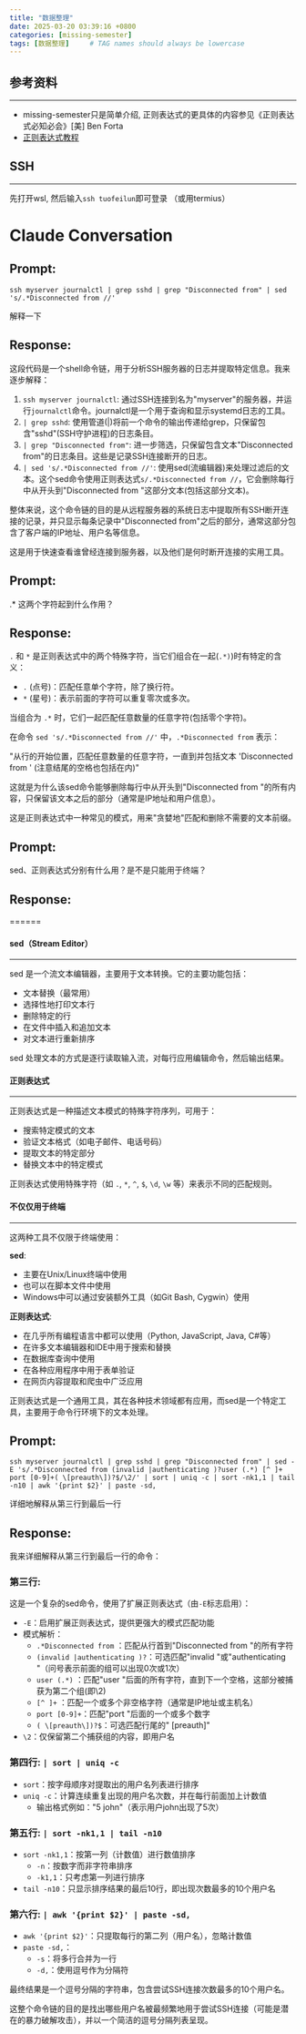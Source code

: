 ```yaml
---
title: "数据整理"
date: 2025-03-20 03:39:16 +0800
categories: [missing-semester]
tags: [数据整理]     # TAG names should always be lowercase
---
```

## 参考资料
---
- missing-semester只是简单介绍, 正则表达式的更具体的内容参见《正则表达式必知必会》\[美] Ben Forta
- [正则表达式教程](https://regexone.com/)

## SSH
---
先打开wsl, 然后输入`ssh tuofeilun`即可登录
（或用termius）
# Claude Conversation

## Prompt:

`ssh myserver journalctl | grep sshd | grep "Disconnected from" | sed 's/.*Disconnected from //'`

解释一下

## Response:
这段代码是一个shell命令链，用于分析SSH服务器的日志并提取特定信息。我来逐步解释：

1.  `ssh myserver journalctl`: 通过SSH连接到名为"myserver"的服务器，并运行`journalctl`命令。journalctl是一个用于查询和显示systemd日志的工具。
2.  `| grep sshd`: 使用管道(|)将前一个命令的输出传递给grep，只保留包含"sshd"(SSH守护进程)的日志条目。
3.  `| grep "Disconnected from"`: 进一步筛选，只保留包含文本"Disconnected from"的日志条目。这些是记录SSH连接断开的日志。
4.  `| sed 's/.*Disconnected from //'`: 使用sed(流编辑器)来处理过滤后的文本。这个sed命令使用正则表达式`s/.*Disconnected from //`，它会删除每行中从开头到"Disconnected from "这部分文本(包括这部分文本)。

整体来说，这个命令链的目的是从远程服务器的系统日志中提取所有SSH断开连接的记录，并只显示每条记录中"Disconnected from"之后的部分，通常这部分包含了客户端的IP地址、用户名等信息。

这是用于快速查看谁曾经连接到服务器，以及他们是何时断开连接的实用工具。

## Prompt:
.\* 这两个字符起到什么作用？

## Response:
`.` 和 `*` 是正则表达式中的两个特殊字符，当它们组合在一起(`.*)`)时有特定的含义：

*   `.` (点号)：匹配任意单个字符，除了换行符。
*   `*` (星号)：表示前面的字符可以重复零次或多次。

当组合为 `.*` 时，它们一起匹配任意数量的任意字符(包括零个字符)。

在命令 `sed 's/.*Disconnected from //'` 中，`.*Disconnected from` 表示：

"从行的开始位置，匹配任意数量的任意字符，一直到并包括文本 'Disconnected from ' (注意结尾的空格也包括在内)"

这就是为什么该sed命令能够删除每行中从开头到"Disconnected from "的所有内容，只保留该文本之后的部分（通常是IP地址和用户信息）。

这是正则表达式中一种常见的模式，用来"贪婪地"匹配和删除不需要的文本前缀。

## Prompt:
sed、正则表达式分别有什么用？是不是只能用于终端？

## Response:
======
#### sed（Stream Editor）
------------------

sed 是一个流文本编辑器，主要用于文本转换。它的主要功能包括：

*   文本替换（最常用）
*   选择性地打印文本行
*   删除特定的行
*   在文件中插入和追加文本
*   对文本进行重新排序

sed 处理文本的方式是逐行读取输入流，对每行应用编辑命令，然后输出结果。

#### 正则表达式
-----

正则表达式是一种描述文本模式的特殊字符序列，可用于：

*   搜索特定模式的文本
*   验证文本格式（如电子邮件、电话号码）
*   提取文本的特定部分
*   替换文本中的特定模式

正则表达式使用特殊字符（如 `.`, `*`, `^`, `$`, `\d`, `\w` 等）来表示不同的匹配规则。

#### 不仅仅用于终端
-------

这两种工具不仅限于终端使用：

**sed**:

*   主要在Unix/Linux终端中使用
*   也可以在脚本文件中使用
*   Windows中可以通过安装额外工具（如Git Bash, Cygwin）使用

**正则表达式**:

*   在几乎所有编程语言中都可以使用（Python, JavaScript, Java, C#等）
*   在许多文本编辑器和IDE中用于搜索和替换
*   在数据库查询中使用
*   在各种应用程序中用于表单验证
*   在网页内容提取和爬虫中广泛应用

正则表达式是一个通用工具，其在各种技术领域都有应用，而sed是一个特定工具，主要用于命令行环境下的文本处理。

## Prompt:

`ssh myserver journalctl | grep sshd | grep "Disconnected from" | sed -E 's/.*Disconnected from (invalid |authenticating )?user (.*) [^ ]+ port [0-9]+( \[preauth\])?$/\2/' | sort | uniq -c | sort -nk1,1 | tail -n10 | awk '{print $2}' | paste -sd,`

详细地解释从第三行到最后一行

## Response:
我来详细解释从第三行到最后一行的命令：

### 第三行: 

这是一个复杂的sed命令，使用了扩展正则表达式（由`-E`标志启用）：

*   `-E`：启用扩展正则表达式，提供更强大的模式匹配功能
*   模式解析：
    *   `.*Disconnected from` ：匹配从行首到"Disconnected from "的所有字符
    *   `(invalid |authenticating )?`：可选匹配"invalid "或"authenticating "（问号表示前面的组可以出现0次或1次）
    *   `user (.*)` ：匹配"user "后面的所有字符，直到下一个空格，这部分被捕获为第二个组(即\2)
    *   `[^ ]+` ：匹配一个或多个非空格字符（通常是IP地址或主机名）
    *   `port [0-9]+`：匹配"port "后面的一个或多个数字
    *   `( \[preauth\])?$`：可选匹配行尾的" \[preauth\]"
*   `\2`：仅保留第二个捕获组的内容，即用户名

### 第四行: `| sort | uniq -c`

*   `sort`：按字母顺序对提取出的用户名列表进行排序
*   `uniq -c`：计算连续重复出现的用户名次数，并在每行前面加上计数值
    *   输出格式例如："5 john"（表示用户john出现了5次）

### 第五行: `| sort -nk1,1 | tail -n10`

*   `sort -nk1,1`：按第一列（计数值）进行数值排序
    *   `-n`：按数字而非字符串排序
    *   `-k1,1`：只考虑第一列进行排序
*   `tail -n10`：只显示排序结果的最后10行，即出现次数最多的10个用户名

### 第六行: `| awk '{print $2}' | paste -sd,`

*   `awk '{print $2}'`：只提取每行的第二列（用户名），忽略计数值
*   `paste -sd,`：
    *   `-s`：将多行合并为一行
    *   `-d,`：使用逗号作为分隔符

最终结果是一个逗号分隔的字符串，包含尝试SSH连接次数最多的10个用户名。

这整个命令链的目的是找出哪些用户名被最频繁地用于尝试SSH连接（可能是潜在的暴力破解攻击），并以一个简洁的逗号分隔列表呈现。

